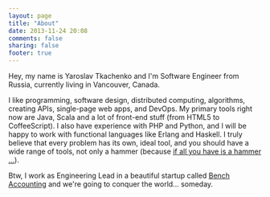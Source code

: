 ```yaml
---
layout: page
title: "About"
date: 2013-11-24 20:08
comments: false
sharing: false
footer: true
---
```

Hey, my name is Yaroslav Tkachenko and I'm Software Engineer from Russia, currently living in Vancouver, Canada.

I like programming, software design, distributed computing, algorithms, creating APIs, single-page web apps, and DevOps. My primary tools right now are Java, Scala and a lot of front-end stuff (from HTML5 to CoffeeScript). I also have experience with PHP and Python, and I will be happy to work with functional languages like Erlang and Haskell. I truly believe that every problem has its own, ideal tool, and you should have a wide range of tools, not only a hammer (because [if all you have is a hammer ...](http://en.wikipedia.org/wiki/Law_of_the_instrument)).

Btw, I work as Engineering Lead in a beautiful startup called [Bench Accounting](https://bench.co/) and we're going to conquer the world... someday.
